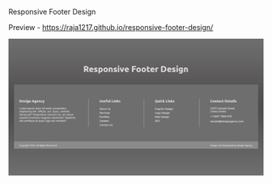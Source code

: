 Responsive Footer Design

Preview - https://raja1217.github.io/responsive-footer-design/

![image alt](https://github.com/Raja1217/responsive-footer-design/blob/f7b3f4e2dcdf44a28b37dbf59294781b285257d5/responsive-footer-design.jpg)



